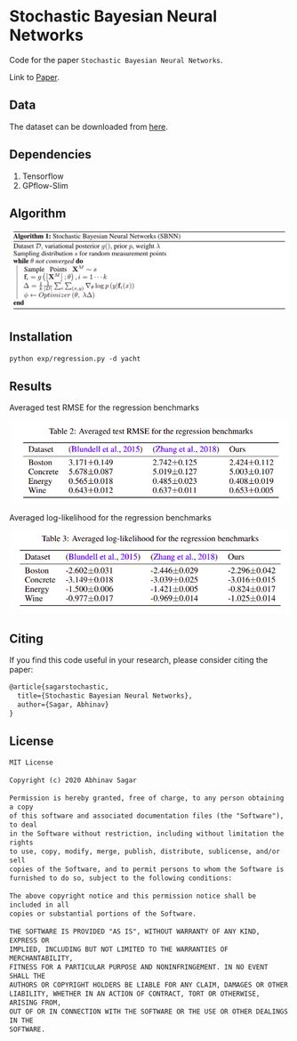 # Stochastic Bayesian Neural Networks
Code for the paper `Stochastic Bayesian Neural Networks`.

Link to [Paper](https://abhinavsagar.github.io/files/sbnn.pdf).

## Data

The dataset can be downloaded from [here](https://archive.ics.uci.edu/ml/datasets.php?format=&task=reg&att=&area=&numAtt=&numIns=&type=&sort=nameUp&view=table).

## Dependencies

1. Tensorflow
2. GPflow-Slim

## Algorithm

![roc-auc](images/img1.png)

## Installation

`python exp/regression.py -d yacht`

## Results
 
Averaged test RMSE for the regression benchmarks
 
![roc-auc](images/img2.png)

Averaged log-likelihood for the regression benchmarks

![roc-auc](images/img3.png)

## Citing

If you find this code useful in your research, please consider citing the paper:

```
@article{sagarstochastic,
  title={Stochastic Bayesian Neural Networks},
  author={Sagar, Abhinav}
}
```

## License

```
MIT License

Copyright (c) 2020 Abhinav Sagar

Permission is hereby granted, free of charge, to any person obtaining a copy
of this software and associated documentation files (the "Software"), to deal
in the Software without restriction, including without limitation the rights
to use, copy, modify, merge, publish, distribute, sublicense, and/or sell
copies of the Software, and to permit persons to whom the Software is
furnished to do so, subject to the following conditions:

The above copyright notice and this permission notice shall be included in all
copies or substantial portions of the Software.

THE SOFTWARE IS PROVIDED "AS IS", WITHOUT WARRANTY OF ANY KIND, EXPRESS OR
IMPLIED, INCLUDING BUT NOT LIMITED TO THE WARRANTIES OF MERCHANTABILITY,
FITNESS FOR A PARTICULAR PURPOSE AND NONINFRINGEMENT. IN NO EVENT SHALL THE
AUTHORS OR COPYRIGHT HOLDERS BE LIABLE FOR ANY CLAIM, DAMAGES OR OTHER
LIABILITY, WHETHER IN AN ACTION OF CONTRACT, TORT OR OTHERWISE, ARISING FROM,
OUT OF OR IN CONNECTION WITH THE SOFTWARE OR THE USE OR OTHER DEALINGS IN THE
SOFTWARE.
```
